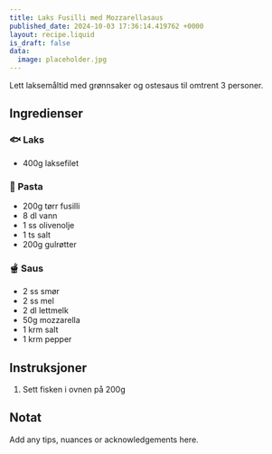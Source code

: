 ```yaml
---
title: Laks Fusilli med Mozzarellasaus
published_date: 2024-10-03 17:36:14.419762 +0000
layout: recipe.liquid
is_draft: false
data:
  image: placeholder.jpg
---
```

Lett laksemåltid med grønnsaker og ostesaus til omtrent 3 personer.

## Ingredienser

### 🐟 Laks
- 400g laksefilet

### 🍝 Pasta
- 200g tørr fusilli
- 8 dl vann
- 1 ss olivenolje
- 1 ts salt
- 200g gulrøtter

### 🫕 Saus
- 2 ss smør
- 2 ss mel
- 2 dl lettmelk
- 50g mozzarella
- 1 krm salt
- 1 krm pepper

## Instruksjoner

1. Sett fisken i ovnen på 200g

## Notat

Add any tips, nuances or acknowledgements here.